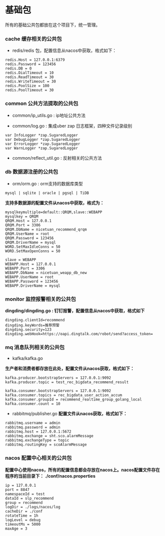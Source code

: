 # 基础包

所有的基础公共包都放在这个项目下，统一管理。

### cache 缓存相关的公共包

* redis/redis 包，配置信息从nacos中获取，格式如下：
```
redis.Host = 127.0.0.1:6379
redis.Password = 123456
redis.DB = 0
redis.DialTimeout = 10
redis.ReadTimeout = 30
redis.WriteTimeout = 30
redis.PoolSize = 100
redis.PoolTimeout = 30
```

### common 公共方法提取的公共包

* common/ip_utils.go   : ip地址公共方法

* common/log.go   :  集成uber zap 日志框架，四种文件记录级别

```
var InfoLogger *zap.SugaredLogger
var DebugLogger *zap.SugaredLogger
var ErrorLogger *zap.SugaredLogger
var WarnLogger *zap.SugaredLogger
```

* common/reflect_util.go   : 反射相关的公共方法

### db 数据源注册的公共包

* orm/orm.go : orm支持的数据库类型

```
mysql | sqlite | oracle | pgsql | TiDB
```

**支持多数据源的配置文件从nacos中获取，格式为：**

```
mysqlkeymultiple=default::QRQM,slave::WEBAPP
mysqlkey = QRQM
QRQM.Host = 127.0.0.1
QRQM.Port = 3306
QRQM.DbName = nicetuan_recommend_qrqm
QRQM.UserName = root
QRQM.Password = 123456
QRQM.DriverName = mysql
WORD.SetMaxIdleConns = 50
WORD.SetMaxOpenConns = 50

slave = WEBAPP
WEBAPP.Host = 127.0.0.1
WEBAPP.Port = 3306
WEBAPP.DbName = nicetuan_weapp_db_new
WEBAPP.UserName = root
WEBAPP.Password = 123456
WEBAPP.DriverName = mysql
```

### monitor 监控报警相关的公共包

**dingding/dingding.go : 钉钉报警，配置信息从nacos中获取，格式如下**
```
dingding.clientId=recommend
dingding.keyWords=推荐预警
dingding.security=123
dingding.webHook=https://oapi.dingtalk.com/robot/send?access_token=
```

### mq 消息队列相关的公共包

* kafka/kafka.go

**生产者和消费者都存放在此处，配置文件从nacos获取，格式如下：**
```
kafka.producer.bootstrapServers = 127.0.0.1:9092
kafka.producer.topic = test_rec_bigdata_recommend_result

kafka.consumer.bootstrapServers = 127.0.0.1:9092
kafka.consumer.topics = rec_bigdata_user_action_accum
kafka.consumer.groupId = recommend_realtime_group_golang_local
kafka.consumer.count = 10
```
* rabbitmq/publisher.go
**配置文件从nacos获取，格式如下：**
```
rabbitmq.username = admin
rabbitmq.password = admin
rabbitmq.host = 127.0.0.1:5672
rabbitmq.exchange = sht.sco.alarmMessage
rabbitmq.exchangeType = topic
rabbitmq.routingKey = scoAlarmMessage

```
### nacos 配置中心相关的公共包

**配置中心使用nacos，所有的配置信息都会存放在nacos上。nacos配置文件存在程序的当前目录下： ./conf/nacos.properties**

```
ip = 127.0.0.1
port = 8847
namespaceId = test
dataId = slp_recommend
group = recommend
logDir = ./logs/nacos/log
cacheDir = ./conf
rotateTime = 1h
logLevel = debug
timeoutMs = 5000
maxAge = 3
```

